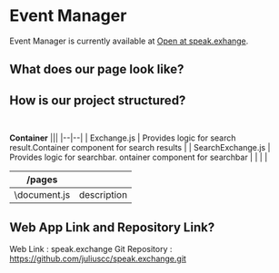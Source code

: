 # Event Manager

Event Manager is currently available at [Open at speak.exhange](https://www.speak.exchange 'Speak Exchange').

## What does our page look like?

<!-- insert screenshot -->

## How is our project structured?

```


```

**Container**
|||
|--|--|
| Exchange.js | Provides logic for search result.Container component for search results |
| SearchExchange.js | Provides logic for searchbar. ontainer component for searchbar |
| | |

| /pages       |             |
| ------------ | ----------- |
| \document.js | description |

## Web App Link and Repository Link?

Web Link : speak.exchange
Git Repository : https://github.com/juliuscc/speak.exchange.git
